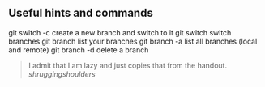 ## Useful hints and commands

git switch -c <branchname> create a new branch and switch to it
git switch <branchname> switch branches
git branch list your branches
git branch -a list all branches (local and remote)
git branch -d <branchname> delete a branch

> I admit that I am lazy and just copies that from the handout. _shruggingshoulders_
